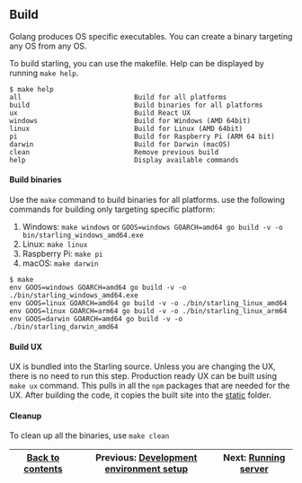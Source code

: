 

## Build ##
Golang produces OS specific executables. You can create a binary targeting any OS from any OS.

To build starling, you can use the makefile. Help can be displayed by running `make help`.
```
$ make help
all                            Build for all platforms
build                          Build binaries for all platforms
ux                             Build React UX
windows                        Build for Windows (AMD 64bit)
linux                          Build for Linux (AMD 64bit)
pi                             Build for Raspberry Pi (ARM 64 bit)
darwin                         Build for Darwin (macOS)
clean                          Remove previous build
help                           Display available commands
```

#### Build binaries ####
Use the `make` command to build binaries for all platforms.
use the following commands for building only targeting specific platform:
1. Windows: `make windows` or `GOOS=windows GOARCH=amd64 go build -v -o bin/starling_windows_amd64.exe`
2. Linux: `make linux`
3. Raspberry Pi: `make pi`
4. macOS: `make darwin` 

```
$ make
env GOOS=windows GOARCH=amd64 go build -v -o ./bin/starling_windows_amd64.exe
env GOOS=linux GOARCH=amd64 go build -v -o ./bin/starling_linux_amd64
env GOOS=linux GOARCH=arm64 go build -v -o ./bin/starling_linux_arm64
env GOOS=darwin GOARCH=amd64 go build -v -o ./bin/starling_darwin_amd64
```

#### Build UX ####
UX is bundled into the Starling source. Unless you are changing the UX, there is no need to run this step.
Production ready UX can be built using `make ux` command.
This pulls in all the `npm` packages that are needed for the UX.
After building the code, it copies the built site into the [static](../pkg/serving/static) folder. 

#### Cleanup ####
To clean up all the binaries, use `make clean`

[Back to contents](../README.md)| Previous: [Development environment setup](devsetup.md) | Next: [Running server](running.md)
---------------------------------|-------------------------------------------------------|------------------------------------
